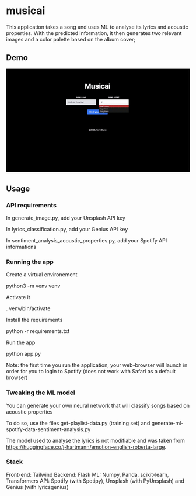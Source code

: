 # musicai

This application takes a song and uses ML to analyse its lyrics and acoustic properties.
With the predicted information, it then generates two relevant images and a color palette based on the album cover;

## Demo 

![](demo.gif)

## Usage

### API requirements
In generate_image.py, add your Unsplash API key

In lyrics_classification.py, add your Genius API key

In sentiment_analysis_acoustic_properties.py, add your Spotify API informations

### Running the app

Create a virtual environement 

python3 -m venv venv

Activate it

.  venv/bin/activate

Install the requirements

python -r requirements.txt

Run the app

python app.py

Note: the first time you run the application, your web-browser will launch in order for you to login to Spotify (does not work with Safari as a default browser)

### Tweaking the ML model

You can generate your own neural network that will classify songs based on acoustic properties

To do so, use the files get-playlist-data.py (training set) and generate-ml-spotify-data-sentiment-analysis.py

The model used to analyse the lyrics is not modifiable and was taken from https://huggingface.co/j-hartmann/emotion-english-roberta-large.

### Stack

Front-end: Tailwind
Backend: Flask
ML: Numpy, Panda, scikit-learn, Transformers
API: Spotify (with Spotipy), Unsplash (with PyUnsplash) and Genius (with lyricsgenius)



